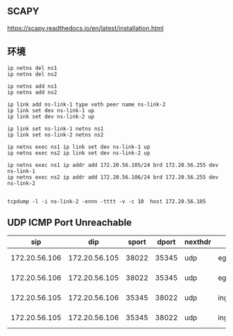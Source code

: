 ## SCAPY
https://scapy.readthedocs.io/en/latest/installation.html


## 环境
```shell
ip netns del ns1
ip netns del ns2

ip netns add ns1    
ip netns add ns2

ip link add ns-link-1 type veth peer name ns-link-2
ip link set dev ns-link-1 up
ip link set dev ns-link-2 up

ip link set ns-link-1 netns ns1
ip link set ns-link-2 netns ns2

ip netns exec ns1 ip link set dev ns-link-1 up
ip netns exec ns2 ip link set dev ns-link-2 up

ip netns exec ns1 ip addr add 172.20.56.105/24 brd 172.20.56.255 dev ns-link-1
ip netns exec ns2 ip addr add 172.20.56.106/24 brd 172.20.56.255 dev ns-link-2


tcpdump -l -i ns-link-2 -ennn -tttt -v -c 10  host 172.20.56.105 
```

## UDP ICMP Port Unreachable

| sip | dip | sport | dport | nexthdr | dir| rel | state|
| ------ | ------ |------ | ------ | ------ | ------ | ------ |------ |
| 172.20.56.106 | 172.20.56.105 | 38022 | 35345 | udp | egress | main connection | new|
| 172.20.56.106 | 172.20.56.105 | 38022 | 35345 | udp | egress| related connection | rel|
| 172.20.56.105 | 172.20.56.106 | 35345 | 38022 | udp | ingress| main connection | new|
| 172.20.56.105 | 172.20.56.106 | 35345 | 38022 | udp | ingress| related connection | rel+new|


